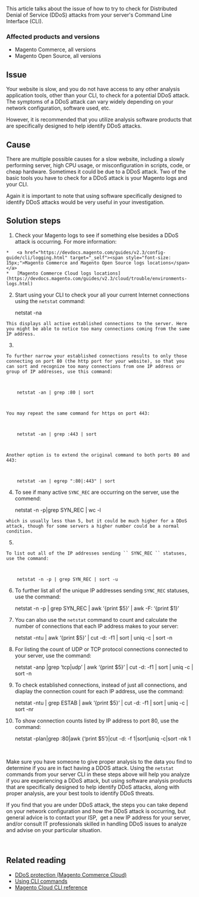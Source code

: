 This article talks about the issue of how to try to check for Distributed Denial of Service (DDoS) attacks from your server's Command Line Interface (CLI).

### Affected products and versions

*   Magento Commerce, all versions
*   Magento Open Source,&nbsp;all versions

## Issue

Your website is slow, and you do not have access to any other analysis application tools, other than your CLI, to check for a potential DDoS attack.&nbsp; The symptoms of a DDoS attack can vary widely depending on your network configuration, software used, etc.

However, it is recommended that you utilize analysis software products that are specifically designed to help identify DDoS attacks.

## Cause

There are multiple possible causes for a slow website, including a slowly performing server, high CPU usage, or misconfiguration in scripts, code, or cheap hardware. Sometimes it could be due to a DDoS attack. Two of the basic tools you have to check for a DDoS attack is your Magento logs and your CLI.

Again it is important to note that using software specifically designed to identify DDoS attacks would be very useful in your investigation.

## Solution steps

1.   Check your Magento logs to see if something else besides a DDoS attack is occurring. For more information:
    
    *   <a href="https://devdocs.magento.com/guides/v2.3/config-guide/cli/logging.html" target="_self"><span style="font-size: 15px;">Magento Commerce and Magento Open Source logs locations</span></a>
    *   [Magento Commerce Cloud logs locations](https://devdocs.magento.com/guides/v2.3/cloud/trouble/environments-logs.html)
    
    
    
2.   Start using your CLI to check your all your current Internet connections using the `` netstat `` command:
    
        netstat -na
    
    This displays all active established connections to the server. Here you might be able to notice too many connections coming from the same IP address.
3.   
    
    To further narrow your established connections results to only those connecting on port 80 (the http port for your website), so that you can sort and recognize too many connections from one IP address or group of IP addresses, use this command:
    
    
    
        netstat -an | grep :80 | sort
    
    
    
    You may repeat the same command for https on port 443:
    
    
    
        netstat -an | grep :443 | sort
    
    
    
    Another option is to extend the original command to both ports 80 and 443:
    
    
    
        netstat -an | egrep ":80|:443" | sort
    
    
4.   To see if many active `` SYNC_REC `` are occurring on the server, use the commend:
    
        netstat -n -p|grep SYN_REC | wc -l
    
    which is usually less than 5, but it could be much higher for a DDoS attack, though for some servers a higher number could be a normal condition.
5.   
    
    To list out all of the IP addresses sending `` SYNC_REC `` statuses, use the command:
    
    
    
        netstat -n -p | grep SYN_REC | sort -u
    
    
6.   To further list all of the unique IP addresses sending `` SYNC_REC `` statuses, use the command:
    
        netstat -n -p | grep SYN_REC | awk ‘{print $5}’ | awk -F: ‘{print $1}’
    
    
7.   You can also use the `` netstat `` command to count and calculate the number of connections that each IP address makes to your server:
    
        netstat -ntu | awk ‘{print $5}’ | cut -d: -f1 | sort | uniq -c | sort -n
    
    
8.   For listing the count of UDP or TCP protocol connections connected to your server, use the command:
    
        netstat -anp |grep ‘tcp|udp’ | awk ‘{print $5}’ | cut -d: -f1 | sort | uniq -c | sort -n
    
    
9.   To check established connections, instead of just all connections, and diaplay the connection count for each IP address, use the command:
    
        netstat -ntu | grep ESTAB | awk ‘{print $5}’ | cut -d: -f1 | sort | uniq -c | sort -nr
    
    
10.   To show connection counts listed by IP address to port 80, use the command:
    
        netstat -plan|grep :80|awk {‘print $5’}|cut -d: -f 1|sort|uniq -c|sort -nk 1
    
    

&nbsp;

Make sure you have someone to give proper analysis to the data you find to determine if you are in fact having a DDOS attack. Using the `` netstat `` commands from your server CLI in these steps above will help you analyze if you are experiencing a DDoS attack, but using software analysis products that are specifically designed to help identify DDoS attacks, along with proper analysis, are your best tools to identify DDoS threats.

If you find that you are under DDoS attack, the steps you can take depend on your network configuration and how the DDoS attack is occurring, but general advice is to contact your ISP,&nbsp; get a new IP address for your server, and/or consult IT professionals skilled in handling DDoS issues to analyze and advise on your particular situation.&nbsp;

&nbsp;

## Related reading

*   [DDoS protection (Magento Commerce Cloud)](https://devdocs.magento.com/guides/v2.3/cloud/cdn/cloud-fastly.html#ddos-protection)
*   [Using CLI commands](https://devdocs.magento.com/guides/v2.3/config-guide/deployment/pipeline/example/cli.html)
*   [Magento Cloud CLI reference](https://devdocs.magento.com/guides/v2.3/cloud/reference/cli-ref-topic.html)